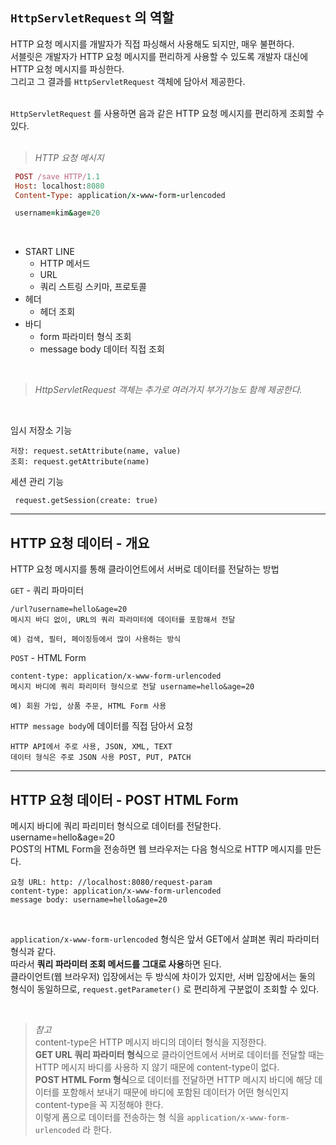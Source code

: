 ## `HttpServletRequest` 의 역할 <br>


HTTP 요청 메시지를 개발자가 직접 파싱해서 사용해도 되지만, 매우 불편하다. <br>
서블릿은 개발자가 HTTP 요청 메시지를 편리하게 사용할 수 있도록 개발자 대신에 HTTP 요청 메시지를 파싱한다. <br>
그리고 그 결과를 `HttpServletRequest` 객체에 담아서 제공한다. <br><br>

`HttpServletRequest` 를 사용하면 음과 같은 HTTP 요청 메시지를 편리하게 조회할 수 있다. <br><br>

>*HTTP 요청 메시지*
```ruby
 POST /save HTTP/1.1
 Host: localhost:8080
 Content-Type: application/x-www-form-urlencoded

 username=kim&age=20
```
<br>

- START LINE
  - HTTP 메서드
  - URL
  - 쿼리 스트링 스키마, 프로토콜
- 헤더
  - 헤더 조회
- 바디
  - form 파라미터 형식 조회
  - message body 데이터 직접 조회

<br>

>*HttpServletRequest 객체는 추가로 여러가지 부가기능도 함께 제공한다.* 
<br>

 임시 저장소 기능
  ```
  저장: request.setAttribute(name, value)
  조회: request.getAttribute(name)
  ```
  세션 관리 기능
  ```
   request.getSession(create: true)
  ```

<hr>

## HTTP 요청 데이터 - 개요 <br>
HTTP 요청 메시지를 통해 클라이언트에서 서버로 데이터를 전달하는 방법

`GET` - 쿼리 파마미터
 ```
/url?username=hello&age=20
메시지 바디 없이, URL의 쿼리 파라미터에 데이터를 포함해서 전달

예) 검색, 필터, 페이징등에서 많이 사용하는 방식
```

`POST` - HTML Form
```
content-type: application/x-www-form-urlencoded
메시지 바디에 쿼리 파리미터 형식으로 전달 username=hello&age=20

예) 회원 가입, 상품 주문, HTML Form 사용
```

`HTTP message body`에  데이터를 직접 담아서 요청
```
HTTP API에서 주로 사용, JSON, XML, TEXT
데이터 형식은 주로 JSON 사용 POST, PUT, PATCH
```

<hr>

## HTTP 요청 데이터 - POST HTML Form <br>

메시지 바디에 쿼리 파리미터 형식으로 데이터를 전달한다. username=hello&age=20 <br>
POST의 HTML Form을 전송하면 웹 브라우저는 다음 형식으로 HTTP 메시지를 만든다. <br>

```
요청 URL: http: //localhost:8080/request-param
content-type: application/x-www-form-urlencoded
message body: username=hello&age=20
```
<br>

`application/x-www-form-urlencoded` 형식은 앞서 GET에서 살펴본 쿼리 파라미터 형식과 같다. <br>
따라서 **쿼리 파라미터 조회 메서드를 그대로 사용**하면 된다. <br>
클라이언트(웹 브라우저) 입장에서는 두 방식에 차이가 있지만, 서버 입장에서는 둘의 형식이 동일하므로, `request.getParameter()` 로 편리하게 구분없이 조회할 수 있다.

<br>

>*참고* <br>
>content-type은 HTTP 메시지 바디의 데이터 형식을 지정한다. <br>
**GET URL 쿼리 파라미터 형식**으로 클라이언트에서 서버로 데이터를 전달할 때는 HTTP 메시지 바디를 사용하 지 않기 때문에 content-type이 없다.<br>
**POST HTML Form 형식**으로 데이터를 전달하면 HTTP 메시지 바디에 해당 데이터를 포함해서 보내기 때문에 바디에 포함된 데이터가 어떤 형식인지 content-type을 꼭 지정해야 한다.<br>
이렇게 폼으로 데이터를 전송하는 형 식을 `application/x-www-form-urlencoded` 라 한다.




